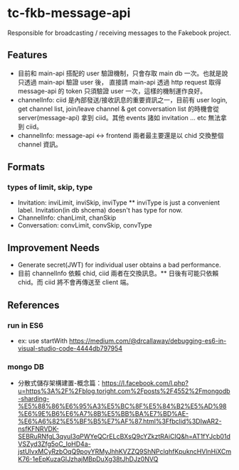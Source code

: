 # tc-fkb-message-api
Responsible for broadcasting / receiving messages to the Fakebook project.

## Features
* 目前和 main-api 搭配的 user 驗證機制，只會存取 main db 一次。也就是說只透過 main-api 驗證 user 後， 直接請 main-api 透過 http request 取得 message-api 的 token 只須驗證 user 一次，這樣的機制運作良好。
* channelInfo: ciid 是內部發送/接收訊息的重要資訊之一，目前有 user login, get channel list, join/leave channel & get conversation list 的時機會從 server(message-api) 拿到 ciid。其他 events 諸如 invitation ... etc 無法拿到 ciid。
* channelInfo: message-api <-> frontend 兩者最主要還是以 chid 交換整個 channel 資訊。

## Formats
### types of limit, skip, type
* Invitation: inviLimit, inviSkip, inviType
** inviType is just a convenient label. Invitation(in db shcema) doesn't has type for now.
* ChannelInfo: chanLimit, chanSkip
* Conversation: convLimit, convSkip, convType

## Improvement Needs
* Generate secret(JWT) for individual user obtains a bad performance.
* 目前 channelInfo 依賴 chid, ciid 兩者在交換訊息。** 日後有可能只依賴 chid。而 ciid 將不會再傳送至 client 端。

## References
### run in ES6
* ex: use startWith
https://medium.com/@drcallaway/debugging-es6-in-visual-studio-code-4444db797954

### mongo DB
* 分散式儲存架構建置-概念篇：https://l.facebook.com/l.php?u=https%3A%2F%2Fblog.toright.com%2Fposts%2F4552%2Fmongodb-sharding-%E5%88%86%E6%95%A3%E5%BC%8F%E5%84%B2%E5%AD%98%E6%9E%B6%E6%A7%8B%E5%BB%BA%E7%BD%AE-%E6%A6%82%E5%BF%B5%E7%AF%87.html%3Ffbclid%3DIwAR2-nsfKFNRVDK-SEBRuRNfgL3qyuI3qPWYeQCrELcBXsQ9cYZkztRAiCIQ&h=AT1fYJcb01dVSZyd3Zfg5oC_IoHD4a-jstUlvxMCyRzbOqQ9poyYRMyJhhKVZZQ9ShNPclqhfKpukncHVlnHiXCmK76-1eEpKuzaGIJzhajMBpDuXg38tJhDJz0NVQ